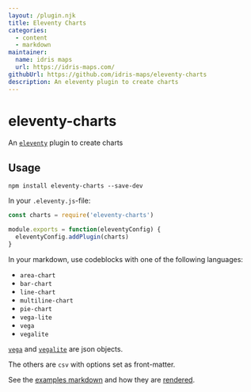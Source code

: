 ```yaml
---
layout: /plugin.njk
title: Eleventy Charts
categories:
  - content
  - markdown
maintainer:
  name: idris maps
  url: https://idris-maps.com/
githubUrl: https://github.com/idris-maps/eleventy-charts
description: An eleventy plugin to create charts
---
```

# eleventy-charts

An [`eleventy`](https://www.11ty.dev/) plugin to create charts

## Usage

```shell
npm install eleventy-charts --save-dev
```

In your `.eleventy.js`-file:

```js
const charts = require('eleventy-charts')

module.exports = function(eleventyConfig) {
  eleventyConfig.addPlugin(charts)
}
```

In your markdown, use codeblocks with one of the following languages:

* `area-chart`
* `bar-chart`
* `line-chart`
* `multiline-chart`
* `pie-chart`
* `vega-lite`
* `vega`
* `vegalite`

[`vega`](https://vega.github.io/vega/) and [`vegalite`](https://vega.github.io/vega-lite/) are json objects.

The others are `csv` with options set as front-matter.

See the [examples markdown](https://raw.githubusercontent.com/idris-maps/eleventy-charts/master/examples.md) and how they are [rendered](http://eleventy-charts.surge.sh/).